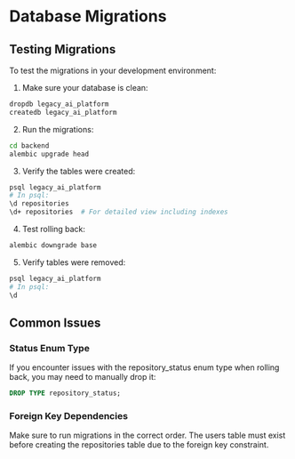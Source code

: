 # Database Migrations

## Testing Migrations

To test the migrations in your development environment:

1. Make sure your database is clean:
```bash
dropdb legacy_ai_platform
createdb legacy_ai_platform
```

2. Run the migrations:
```bash
cd backend
alembic upgrade head
```

3. Verify the tables were created:
```bash
psql legacy_ai_platform
# In psql:
\d repositories
\d+ repositories  # For detailed view including indexes
```

4. Test rolling back:
```bash
alembic downgrade base
```

5. Verify tables were removed:
```bash
psql legacy_ai_platform
# In psql:
\d
```

## Common Issues

### Status Enum Type
If you encounter issues with the repository_status enum type when rolling back, you may need to manually drop it:
```sql
DROP TYPE repository_status;
```

### Foreign Key Dependencies
Make sure to run migrations in the correct order. The users table must exist before creating the repositories table due to the foreign key constraint.